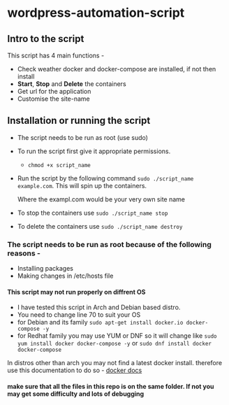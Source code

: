 # wordpress-automation-script
## Intro to the script 
This script has 4 main functions -
- Check weather docker and docker-compose are installed, if not then install
- **Start**, **Stop** and **Delete** the containers 
- Get url for the application
- Customise the site-name

## Installation or running the script
- The script needs to be run as root (use sudo)
- To run the script first give it appropriate permissions.
    - `chmod +x script_name`
- Run the script by the following command `sudo ./script_name example.com`. This will spin up the containers.
  
  Where the exampl.com would be your very own site name
  
- To stop the containers use `sudo ./script_name stop`
- To delete the containers use `sudo ./script_name destroy`



### The script needs to be run as root because of the following reasons -
- Installing packages
- Making changes in /etc/hosts file


#### This script may not run properly on diffrent OS
- I have tested this script in Arch and Debian based distro.
- You need to change line 70 to suit your OS
- for Debian and its family `sudo apt-get install docker.io docker-compose -y`
- for Redhat family you may use YUM or DNF so it will change like `sudo yum install docker docker-compose -y` or `sudo dnf install docker docker-compose`


In distros other than arch you may not find a latest docker install. therefore use this documentation to do so - [docker docs](https://docs.docker.com/engine/install/)



#### make sure that all the files in this repo is on the same folder. If not you may get some difficulty and lots of debugging
